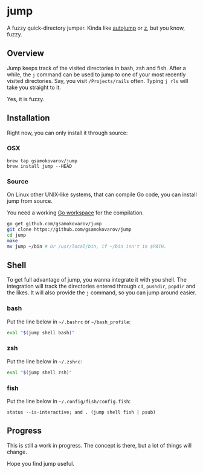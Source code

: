 # jump

A fuzzy quick-directory jumper. Kinda like [autojump] or [z], but you know, fuzzy.

## Overview

Jump keeps track of the visited directories in bash, zsh and fish. After a
while, the `j` command can be used to jump to one of your most recently visited
directories. Say, you visit `/Projects/rails` often. Typing `j rls` will take
you straight to it.

Yes, it is fuzzy.

## Installation

Right now, you can only install it through source:

### OSX

```shell
brew tap gsamokovarov/jump
brew install jump --HEAD
```

### Source

On Linux other UNIX-like systems, that can compile Go code, you can install
jump from source.

You need a working [Go workspace] for the compilation.

```bash
go get github.com/gsamokovarov/jump
git clone https://github.com/gsamokovarov/jump
cd jump
make
mv jump ~/bin # Or /usr/local/bin, if ~/bin isn't in $PATH.
```

## Shell

To get full advantage of jump, you wanna integrate it with you shell. The
integration will track the directories entered through `cd`, `pushdir`,
`popdir` and the likes. It will also provide the `j` command, so you can jump
around easier.

### bash

Put the line below in `~/.bashrc` or `~/bash_profile`:

```bash
eval "$(jump shell bash)"
```

### zsh

Put the line below in `~/.zshrc`:

```zsh
eval "$(jump shell zsh)"
```

### fish

Put the line below in `~/.config/fish/config.fish`:

```fish
status --is-interactive; and . (jump shell fish | psub)
```

## Progress

This is still a work in progress. The concept is there, but a lot of things
will change.

Hope you find jump useful.

[autojump]: https://github.com/wting/autojump
[z]: https://github.com/rupa/z
[Go workspace]: https://golang.org/doc/code.html#Workspaces
